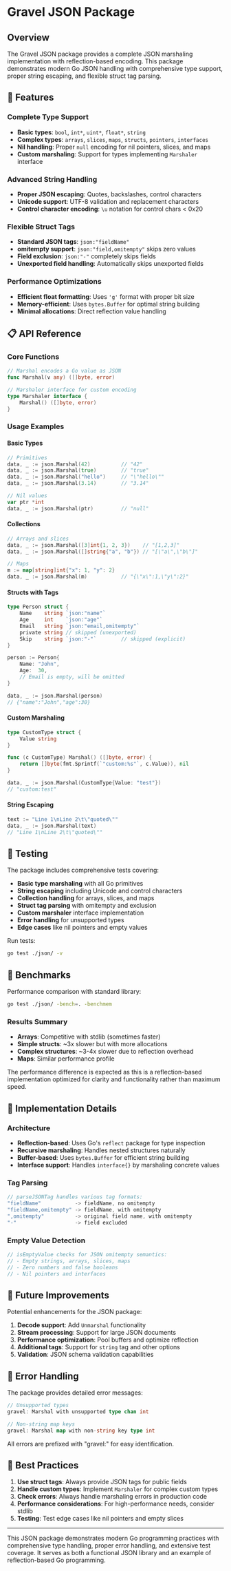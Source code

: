 # Gravel JSON Package

## Overview

The Gravel JSON package provides a complete JSON marshaling implementation with reflection-based encoding. This package demonstrates modern Go JSON handling with comprehensive type support, proper string escaping, and flexible struct tag parsing.

## 🚀 **Features**

### **Complete Type Support**
- **Basic types**: `bool`, `int*`, `uint*`, `float*`, `string`
- **Complex types**: `arrays`, `slices`, `maps`, `structs`, `pointers`, `interfaces`
- **Nil handling**: Proper `null` encoding for nil pointers, slices, and maps
- **Custom marshaling**: Support for types implementing `Marshaler` interface

### **Advanced String Handling**
- **Proper JSON escaping**: Quotes, backslashes, control characters
- **Unicode support**: UTF-8 validation and replacement characters
- **Control character encoding**: `\u` notation for control chars < 0x20

### **Flexible Struct Tags**
- **Standard JSON tags**: `json:"fieldName"`
- **omitempty support**: `json:"field,omitempty"` skips zero values
- **Field exclusion**: `json:"-"` completely skips fields
- **Unexported field handling**: Automatically skips unexported fields

### **Performance Optimizations**
- **Efficient float formatting**: Uses `'g'` format with proper bit size
- **Memory-efficient**: Uses `bytes.Buffer` for optimal string building
- **Minimal allocations**: Direct reflection value handling

## 📋 **API Reference**

### **Core Functions**

```go
// Marshal encodes a Go value as JSON
func Marshal(v any) ([]byte, error)

// Marshaler interface for custom encoding
type Marshaler interface {
    Marshal() ([]byte, error)
}
```

### **Usage Examples**

#### **Basic Types**
```go
// Primitives
data, _ := json.Marshal(42)          // "42"
data, _ := json.Marshal(true)        // "true"
data, _ := json.Marshal("hello")     // "\"hello\""
data, _ := json.Marshal(3.14)        // "3.14"

// Nil values
var ptr *int
data, _ := json.Marshal(ptr)         // "null"
```

#### **Collections**
```go
// Arrays and slices
data, _ := json.Marshal([3]int{1, 2, 3})    // "[1,2,3]"
data, _ := json.Marshal([]string{"a", "b"}) // "[\"a\",\"b\"]"

// Maps
m := map[string]int{"x": 1, "y": 2}
data, _ := json.Marshal(m)           // "{\"x\":1,\"y\":2}"
```

#### **Structs with Tags**
```go
type Person struct {
    Name    string `json:"name"`
    Age     int    `json:"age"`
    Email   string `json:"email,omitempty"`
    private string // skipped (unexported)
    Skip    string `json:"-"`        // skipped (explicit)
}

person := Person{
    Name: "John",
    Age:  30,
    // Email is empty, will be omitted
}

data, _ := json.Marshal(person)
// {"name":"John","age":30}
```

#### **Custom Marshaling**
```go
type CustomType struct {
    Value string
}

func (c CustomType) Marshal() ([]byte, error) {
    return []byte(fmt.Sprintf(`"custom:%s"`, c.Value)), nil
}

data, _ := json.Marshal(CustomType{Value: "test"})
// "custom:test"
```

#### **String Escaping**
```go
text := "Line 1\nLine 2\t\"quoted\""
data, _ := json.Marshal(text)
// "Line 1\nLine 2\t\"quoted\""
```

## 🧪 **Testing**

The package includes comprehensive tests covering:

- **Basic type marshaling** with all Go primitives
- **String escaping** including Unicode and control characters  
- **Collection handling** for arrays, slices, and maps
- **Struct tag parsing** with omitempty and exclusion
- **Custom marshaler** interface implementation
- **Error handling** for unsupported types
- **Edge cases** like nil pointers and empty values

Run tests:
```bash
go test ./json/ -v
```

## 🚀 **Benchmarks**

Performance comparison with standard library:

```bash
go test ./json/ -bench=. -benchmem
```

### **Results Summary**
- **Arrays**: Competitive with stdlib (sometimes faster)
- **Simple structs**: ~3x slower but with more allocations
- **Complex structures**: ~3-4x slower due to reflection overhead
- **Maps**: Similar performance profile

The performance difference is expected as this is a reflection-based implementation optimized for clarity and functionality rather than maximum speed.

## 🔧 **Implementation Details**

### **Architecture**
- **Reflection-based**: Uses Go's `reflect` package for type inspection
- **Recursive marshaling**: Handles nested structures naturally
- **Buffer-based**: Uses `bytes.Buffer` for efficient string building
- **Interface support**: Handles `interface{}` by marshaling concrete values

### **Tag Parsing**
```go
// parseJSONTag handles various tag formats:
"fieldName"           -> fieldName, no omitempty
"fieldName,omitempty" -> fieldName, with omitempty  
",omitempty"          -> original field name, with omitempty
"-"                   -> field excluded
```

### **Empty Value Detection**
```go
// isEmptyValue checks for JSON omitempty semantics:
// - Empty strings, arrays, slices, maps
// - Zero numbers and false booleans  
// - Nil pointers and interfaces
```

## 🔄 **Future Improvements**

Potential enhancements for the JSON package:

1. **Decode support**: Add `Unmarshal` functionality
2. **Stream processing**: Support for large JSON documents
3. **Performance optimization**: Pool buffers and optimize reflection
4. **Additional tags**: Support for `string` tag and other options
5. **Validation**: JSON schema validation capabilities

## 📝 **Error Handling**

The package provides detailed error messages:

```go
// Unsupported types
gravel: Marshal with unsupported type chan int

// Non-string map keys  
gravel: Marshal map with non-string key type int
```

All errors are prefixed with "gravel:" for easy identification.

## 🎯 **Best Practices**

1. **Use struct tags**: Always provide JSON tags for public fields
2. **Handle custom types**: Implement `Marshaler` for complex custom types
3. **Check errors**: Always handle marshaling errors in production code
4. **Performance considerations**: For high-performance needs, consider stdlib
5. **Testing**: Test edge cases like nil pointers and empty slices

---

This JSON package demonstrates modern Go programming practices with comprehensive type handling, proper error handling, and extensive test coverage. It serves as both a functional JSON library and an example of reflection-based Go programming.
